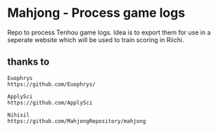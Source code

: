 # Mahjong - Process game logs

Repo to process Tenhou game logs. Idea is to export them for use in a seperate website which will be used to train scoring in Riichi. 

## thanks to 
```
Euophrys
https://github.com/Euophrys/

ApplySci
https://github.com/ApplySci

Nihisil
https://github.com/MahjongRepository/mahjong
```
